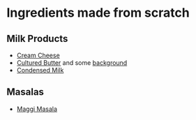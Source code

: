 # Ingredients made from scratch

## Milk Products
- [Cream Cheese](https://www.youtube.com/watch?v=oIVRzfYPEW0)
- [Cultured Butter](https://www.youtube.com/watch?v=e5ebze7Gof4) and some [background](http://www.webexhibits.org/butter/index.html)
- [Condensed Milk](https://www.youtube.com/watch?v=Q0bWkv8RkEI)

## Masalas
- [Maggi Masala](https://www.youtube.com/watch?v=k0cRgTT1YbE)
